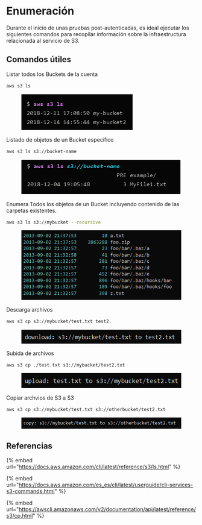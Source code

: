 # Enumeración

Durante el inicio de unas pruebas post-autenticadas, es ideal ejecutar los siguientes comandos para recopilar información sobre la infraestructura relacionada al servicio de S3.

## Comandos útiles

Listar todos los Buckets de la cuenta

```bash
aws s3 ls
```

<figure><img src="../../.gitbook/assets/image (18).png" alt=""><figcaption></figcaption></figure>

Listado de objetos de un Bucket específico

```bash
aws s3 ls s3://bucket-name
```

<figure><img src="../../.gitbook/assets/image (2).png" alt=""><figcaption></figcaption></figure>

Enumera Todos los objetos de un Bucket incluyendo contenido de las carpetas existentes.

```bash
aws s3 ls s3://mybucket --recursive
```

<figure><img src="../../.gitbook/assets/image (32).png" alt=""><figcaption></figcaption></figure>

Descarga archivos

```bash
aws s3 cp s3://mybucket/test.txt test2.
```

<figure><img src="../../.gitbook/assets/image (1) (3).png" alt=""><figcaption></figcaption></figure>

Subida de archivos

```
aws s3 cp ./test.txt s3://mybucket/test2.txt
```

<figure><img src="../../.gitbook/assets/image (47).png" alt=""><figcaption></figcaption></figure>



Copiar archvios de S3 a S3

```
aws s3 cp s3://mybucket/test.txt s3://otherbucket/test2.txt
```

<figure><img src="../../.gitbook/assets/image (49).png" alt=""><figcaption></figcaption></figure>

## Referencias

{% embed url="https://docs.aws.amazon.com/cli/latest/reference/s3/ls.html" %}

{% embed url="https://docs.aws.amazon.com/es_es/cli/latest/userguide/cli-services-s3-commands.html" %}

{% embed url="https://awscli.amazonaws.com/v2/documentation/api/latest/reference/s3/cp.html" %}

